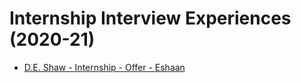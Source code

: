 # Internship Interview Experiences (2020-21)

* [D.E. Shaw - Internship - Offer - Eshaan](https://www.geeksforgeeks.org/de-shaw-internship-interview-experience-on-campus-2021/)
